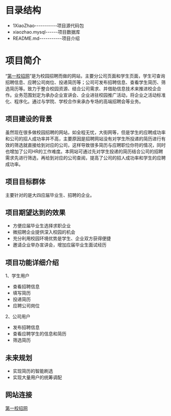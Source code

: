 目录结构
=====
* 1XiaoZhao-----------项目源代码包
* xiaozhao.mysql------项目数据库
* README.md-----------项目介绍

项目简介
=====
“[第一校招网](http://115.28.55.36/NewXiaoZhao)”是为校园招聘而做的网站，主要分公司页面和学生页面，学生可查询招聘信息、应聘公司岗位、投递简历等；公司可发布招聘信息、查看学生简历、筛选简历等。致力于整合校园资源、结合公司需求、并借助信息技术来推进校企合作。业务范围划定为承办企业宣讲会、企业进驻校园推广活动，将企业之活动标准化、程序化。通过与学院、学校合作来承办专场的高端招聘会等业务。

项目建设的背景
------
虽然现在很多做校园招聘的网站，如全程无忧，大街网等，但是学生的应聘成功率和公司的招人成功率并不高，主要原因是招聘网站没有对学生所投递的简历进行有效的筛选就直接给到对应的公司，这样导致很多简历与应聘职位你符的情况，同时也增加了公司HR的工作难度。本网站可通过先对学生投递的简历结合公司的招聘需求先进行筛选，再给到对应的公司查阅，提高了公司的招人成功率和学生的应聘成功率。

项目目标群体
------
主要针对的是大四应届毕业生、招聘的企业。

项目期望达到的效果
------
* 方便应届毕业生选择求职企业
* 微招聘企业提供深入校园的机会
* 充分利用校园环境优势是学生、企业双方获得便捷
* 邀请企业举办宣讲会，增加应届毕业生面试经历

项目功能详细介绍
------
1、学生用户
* 查看招聘信息
* 填写简历
* 投递简历
* 应聘公司岗位

2、公司用户
* 发布招聘信息
* 查看应聘学生的信息和简历
* 筛选简历

未来规划
------
* 实现简历的智能刷选
* 实现大量用户的统筹调配


网站连接
------
[第一校招网](http://115.28.55.36/NewXiaoZhao)

